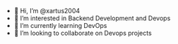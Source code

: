 - 👋 Hi, I’m @xartus2004
- 👀 I’m interested in Backend Development and Devops
- 🌱 I’m currently learning DevOps
- 💞️ I’m looking to collaborate on Devops projects


<!---
xartus2004/xartus2004 is a ✨ special ✨ repository because its `README.md` (this file) appears on your GitHub profile.
You can click the Preview link to take a look at your changes.
--->
